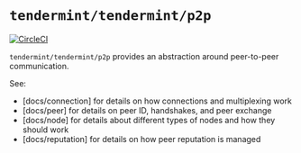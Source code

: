 # `tendermint/tendermint/p2p`

[![CircleCI](https://circleci.com/gh/tendermint/tendermint/p2p.svg?style=svg)](https://circleci.com/gh/tendermint/tendermint/p2p)

`tendermint/tendermint/p2p` provides an abstraction around peer-to-peer communication.<br/>

See:

- [docs/connection] for details on how connections and multiplexing work
- [docs/peer] for details on peer ID, handshakes, and peer exchange
- [docs/node] for details about different types of nodes and how they should work
- [docs/reputation] for details on how peer reputation is managed

